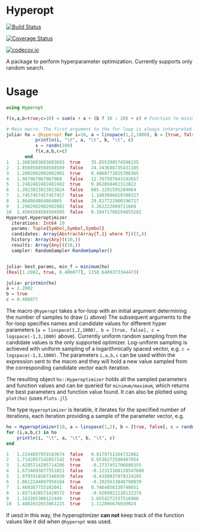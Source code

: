 # Hyperopt

[![Build Status](https://travis-ci.org/baggepinnen/Hyperopt.jl.svg?branch=master)](https://travis-ci.org/baggepinnen/Hyperopt.jl)

[![Coverage Status](https://coveralls.io/repos/baggepinnen/Hyperopt.jl/badge.svg?branch=master&service=github)](https://coveralls.io/github/baggepinnen/Hyperopt.jl?branch=master)

[![codecov.io](http://codecov.io/github/baggepinnen/Hyperopt.jl/coverage.svg?branch=master)](http://codecov.io/github/baggepinnen/Hyperopt.jl?branch=master)

A package to perform hyperparameter optimization. Currently supports only random search.

# Usage

```julia
using Hyperopt

f(x,a,b=true;c=10) = sum(x + a + (b ? 10 : 20) + c) # Function to minimize

# Main macro. The first argument to the for loop is always interpreted as the number of iterations
julia> ho = @hyperopt for i=10, a = linspace(1,2,1000), b = [true, false], c = logspace(-1,3,1000)
           println(i, "\t", a, "\t", b, "\t", c)
           x = randn(100)
           f(x,a,b,c=c)
       end
1   1.3683683683683683  true    35.855398574598155
2   1.8568568568568569  false   24.343688735431105
3   1.2002002002002001  true    0.4060772025700365
4   1.967967967967968   false   12.767507043192657
5   1.2482482482482482  true    9.862658461312822
6   1.3823823823823824  false   685.2291595284064
7   1.7457457457457457  false   1.1403996019700327
8   1.864864864864865   false   29.817722900196717
9   1.2982982982982982  false   3.262222009711669
10  1.4504504504504505  false   0.10471768194855202
Hyperopt.Hyperoptimizer
  iterations: Int64 10
  params: Tuple{Symbol,Symbol,Symbol}
  candidates: Array{AbstractArray{T,1} where T}((3,))
  history: Array{Any}((10,))
  results: Array{Any}((10,))
  sampler: RandomSampler RandomSampler()


julia> best_params, min_f = minimum(ho)
(Real[1.2002, true, 0.406077], 1158.6489373344473)

julia> printmin(ho)
a = 1.2002
b = true
c = 0.406077
```

The macro `@hyperopt` takes a for-loop with an initial argument determining the number of samples to draw (`i` above)
The subsequent arguments to the for-loop specifies names and candidate values for different hyper parameters (`a = linspace(1,2,1000), b = [true, false], c = logspace(-1,3,1000)` above). Currently uniform random sampling from the candidate values is the only supported optimizer. Log-uniform sampling is achieved with uniform sampling of a logarithmically spaced vector, e.g. `c = logspace(-1,3,1000)`. The parameters `i,a,b,c` can be used within the expression sent to the macro and they will hold a new value sampled from the corresponding candidate vector each iteration.

The resulting object `ho::Hyperoptimizer` holds all the sampled parameters and function values and can be queried for `minimum/maximum`, which returns the best parameters and function value found. It can also be plotted using `plot(ho)` (uses `Plots.jl`).

The type `Hyperoptimizer` is iterable, it iterates for the specified number of iterations, each iteration providing a sample of the parameter vector, e.g.
```julia
ho = Hyperoptimizer(10, a = linspace(1,2), b = [true, false], c = randn(100))
for (i,a,b,c) in ho
    println(i, "\t", a, "\t", b, "\t", c)
end

1   1.2244897959183674  false   0.8179751164732062
2   1.7142857142857142  true    0.6536272580487854
3   1.4285714285714286  true    -0.2737451706680355
4   1.6734693877551021  false   -0.12313108128547606
5   1.9795918367346939  false   -0.4350837079334295
6   1.0612244897959184  true    -0.2025613848798039
7   1.469387755102041   false   0.7464858339748051
8   1.8571428571428572  true    -0.9269021128132274
9   1.163265306122449   true    2.6554272337516966
10  1.4081632653061225  true    1.112896676939024
```

If uesd in this way, the hyperoptimizer **can not** keep track of the function values like it did when `@hyperopt` was used.
